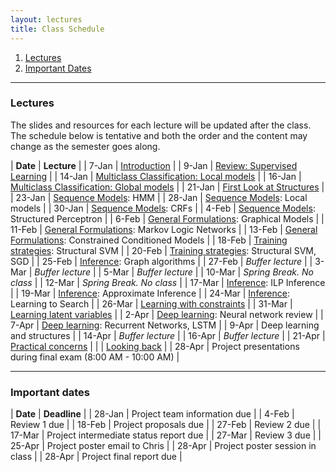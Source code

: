 ```yaml
---
layout: lectures
title: Class Schedule
---
```


1. [Lectures](#lectures)
2. [Important Dates](#dates)

----

### Lectures
<a name = "lectures">

The slides and resources for each lecture will be updated after the class. The
schedule below is tentative and both the order and the content may change as the
semester goes along.


| **Date** | **Lecture**                                                                                |
| 7-Jan    | [Introduction](lectures/intro.html)                                                        |
| 9-Jan    | [Review: Supervised Learning](lectures/supervised-review.html)                             |
| 14-Jan   | [Multiclass Classification: Local models](lectures/multiclass.html)                        |
| 16-Jan   | [Multiclass Classification: Global models](lectures/multiclass.html)                       |
| 21-Jan   | [First Look at Structures](lectures/first-look.html)                                       |
| 23-Jan   | [Sequence Models](lectures/sequences.html): HMM                                            |
| 28-Jan   | [Sequence Models](lectures/sequences.html): Local models                                   |
| 30-Jan   | [Sequence Models](lectures/sequences.html): CRFs                                           |
| 4-Feb    | [Sequence Models](lectures/sequences.html): Structured Perceptron                          |
| 6-Feb    | [General Formulations](lectures/general-formulations.html): Graphical Models               |
| 11-Feb   | [General Formulations](lectures/general-formulations.html): Markov Logic Networks          |
| 13-Feb   | [General Formulations](lectures/general-formulations.html): Constrained Conditioned Models |
| 18-Feb   | [Training strategies](lectures/training.html): Structural SVM                              |
| 20-Feb   | [Training strategies](lectures/training.html): Structural SVM, SGD                         |
| 25-Feb   | [Inference](lectures/inference.html): Graph algorithms                                     |
| 27-Feb   | *Buffer lecture*                                                                           |
| 3-Mar    | *Buffer lecture*                                                                           |
| 5-Mar    | *Buffer lecture*                                                                           |
| 10-Mar   | *Spring Break. No class*                                                                   |
| 12-Mar   | *Spring Break. No class*                                                                   |
| 17-Mar   | [Inference](lectures/inference.html): ILP Inference                                        |
| 19-Mar   | [Inference](lectures/inference.html): Approximate Inference                                |
| 24-Mar   | [Inference](lectures/inference.html): Learning to Search                                   |
| 26-Mar   | [Learning with constraints](lectures/constraints.html)                                     |
| 31-Mar   | [Learning latent variables](lectures/latent.html)                                          |
| 2-Apr    | [Deep learning](lectures/deep-learning.html): Neural network review                        |
| 7-Apr    | [Deep learning](lectures/deep-learning.html): Recurrent Networks, LSTM                     |
| 9-Apr    | Deep learning and structures                                                               |
| 14-Apr   | *Buffer lecture*                                                                           |
| 16-Apr   | *Buffer lecture*                                                                           |
| 21-Apr   | [Practical concerns](lectures/practical.html)                                              |
|          | [Looking back](lectures/final.html)                                                        |
| 28-Apr   | Project presentations during final exam (8:00 AM - 10:00 AM)                               |


----

### Important dates
<a name ="dates">

| **Date** | **Deadline**                           |
| 28-Jan   | Project team information due           |
| 4-Feb    | Review 1 due                           |
| 18-Feb   | Project proposals due                  |
| 27-Feb   | Review 2 due                           |
| 17-Mar   | Project intermediate status report due |
| 27-Mar   | Review 3 due                           |
| 25-Apr   | Project poster email to Chris          |
| 28-Apr   | Project poster session in class        |
| 28-Apr   | Project final report due               |
